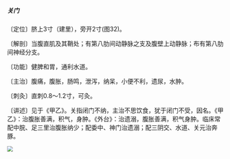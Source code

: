 ##### 关门

〔定位〕脐上3寸（建里），旁开2寸(图32)。

〔解剖〕当腹直肌及其鞘处；有第八肋间动静脉之支及腹壁上动静脉；布有第八肋间神经分支。

〔功能〕健脾和胃，通利水道。

〔主治〕腹痛，腹胀，肠鸣，泄泻，纳呆，小便不利，遗尿，水肿。

〔刺灸〕直刺0.8〜1.2寸，可灸。

〔讲述〕见于《甲乙》。关指闭门不纳，主治不思饮食，犹于闭门不受，因名。《甲乙》：治腹胀善满，积气，身肿。《外台》：治遗溺，腹胀善满，积气身肿。临床常配中脘、足三里治腹胀纳少；配委中、神门治遗溺；配三阴交、水道、关元治奔豚。

<img src="img/图32.jpg" style="zoom:80%;" />
